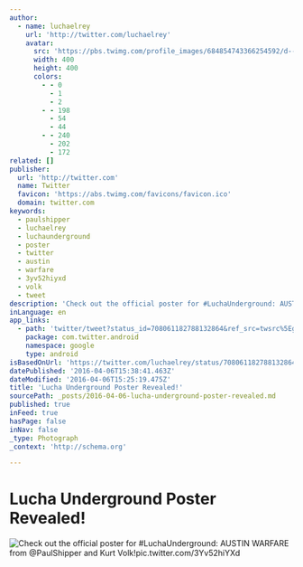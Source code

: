 ```yaml
---
author:
  - name: luchaelrey
    url: 'http://twitter.com/luchaelrey'
    avatar:
      src: 'https://pbs.twimg.com/profile_images/684854743366254592/d--ag0gx_400x400.jpg'
      width: 400
      height: 400
      colors:
        - - 0
          - 1
          - 2
        - - 198
          - 54
          - 44
        - - 240
          - 202
          - 172
related: []
publisher:
  url: 'http://twitter.com'
  name: Twitter
  favicon: 'https://abs.twimg.com/favicons/favicon.ico'
  domain: twitter.com
keywords:
  - paulshipper
  - luchaelrey
  - luchaunderground
  - poster
  - twitter
  - austin
  - warfare
  - 3yv52hiyxd
  - volk
  - tweet
description: 'Check out the official poster for #LuchaUnderground: AUSTIN WARFARE from @PaulShipper and Kurt Volk!pic.twitter.com/3Yv52hiYXd'
inLanguage: en
app_links:
  - path: 'twitter/tweet?status_id=708061182788132864&ref_src=twsrc%5Egoogle%7Ctwcamp%5Eandroidseo%7Ctwgr%5Estatus%7Ctwterm%5E708061182788132864'
    package: com.twitter.android
    namespace: google
    type: android
isBasedOnUrl: 'https://twitter.com/luchaelrey/status/708061182788132864'
datePublished: '2016-04-06T15:38:41.463Z'
dateModified: '2016-04-06T15:25:19.475Z'
title: 'Lucha Underground Poster Revealed!'
sourcePath: _posts/2016-04-06-lucha-underground-poster-revealed.md
published: true
inFeed: true
hasPage: false
inNav: false
_type: Photograph
_context: 'http://schema.org'

---
```

# Lucha Underground Poster Revealed!
![Check out the official poster for #LuchaUnderground: AUSTIN WARFARE from @PaulShipper and Kurt Volk!pic.twitter.com/3Yv52hiYXd](https://pbs.twimg.com/media/CdOJsbPUMAAZN9W.jpg:large)
